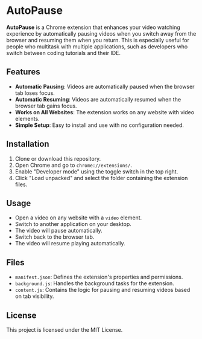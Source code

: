 # AutoPause

**AutoPause** is a Chrome extension that enhances your video watching experience by automatically pausing videos when you switch away from the browser and resuming them when you return. This is especially useful for people who multitask with multiple applications, such as developers who switch between coding tutorials and their IDE.

## Features

- **Automatic Pausing**: Videos are automatically paused when the browser tab loses focus.
- **Automatic Resuming**: Videos are automatically resumed when the browser tab gains focus.
- **Works on All Websites**: The extension works on any website with video elements.
- **Simple Setup**: Easy to install and use with no configuration needed.

## Installation

1. Clone or download this repository.
2. Open Chrome and go to `chrome://extensions/`.
3. Enable "Developer mode" using the toggle switch in the top right.
4. Click "Load unpacked" and select the folder containing the extension files.

## Usage

- Open a video on any website with a `video` element.
- Switch to another application on your desktop.
- The video will pause automatically.
- Switch back to the browser tab.
- The video will resume playing automatically.

## Files

- `manifest.json`: Defines the extension's properties and permissions.
- `background.js`: Handles the background tasks for the extension.
- `content.js`: Contains the logic for pausing and resuming videos based on tab visibility.

## License

This project is licensed under the MIT License.
